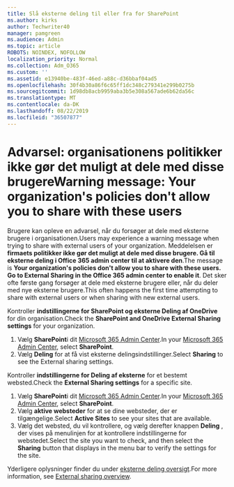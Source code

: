 ```yaml
---
title: Slå eksterne deling til eller fra for SharePoint
ms.author: kirks
author: Techwriter40
manager: pamgreen
ms.audience: Admin
ms.topic: article
ROBOTS: NOINDEX, NOFOLLOW
localization_priority: Normal
ms.collection: Adm_O365
ms.custom: ''
ms.assetid: e13940be-483f-46ed-a88c-d36bbaf04ad5
ms.openlocfilehash: 30f4b30a86f6c65ff1dc348c279341e299b0275b
ms.sourcegitcommit: 1d98db8acb9959aba3b5e308a567ade6b62da56c
ms.translationtype: MT
ms.contentlocale: da-DK
ms.lasthandoff: 08/22/2019
ms.locfileid: "36507877"
---
```

# <a name="warning-message-your-organizations-policies-dont-allow-you-to-share-with-these-users"></a><span data-ttu-id="fa2d7-102">Advarsel: organisationens politikker ikke gør det muligt at dele med disse brugere</span><span class="sxs-lookup"><span data-stu-id="fa2d7-102">Warning message: Your organization's policies don't allow you to share with these users</span></span>

<span data-ttu-id="fa2d7-103">Brugere kan opleve en advarsel, når du forsøger at dele med eksterne brugere i organisationen.</span><span class="sxs-lookup"><span data-stu-id="fa2d7-103">Users may experience a warning message when trying to share with external users of your organization.</span></span> <span data-ttu-id="fa2d7-104">Meddelelsen er **firmaets politikker ikke gør det muligt at dele med disse brugere. Gå til eksterne deling i Office 365 admin center til at aktivere den**.</span><span class="sxs-lookup"><span data-stu-id="fa2d7-104">The message is **Your organization's policies don't allow you to share with these users. Go to External Sharing in the Office 365 admin center to enable it**.</span></span> <span data-ttu-id="fa2d7-105">Det sker ofte første gang forsøger at dele med eksterne brugere eller, når du deler med nye eksterne brugere.</span><span class="sxs-lookup"><span data-stu-id="fa2d7-105">This often happens the first time attempting to share with external users or when sharing with new external users.</span></span>

<span data-ttu-id="fa2d7-106">Kontroller **indstillingerne for SharePoint og eksterne Deling af OneDrive** for din organisation.</span><span class="sxs-lookup"><span data-stu-id="fa2d7-106">Check the **SharePoint and OneDrive External Sharing settings** for your organization.</span></span>

1. <span data-ttu-id="fa2d7-107">Vælg **SharePoint**i dit [Microsoft 365 Admin Center](https://admin.microsoft.com/AdminPortal/Home#/homepage">https://admin.microsoft.com/).</span><span class="sxs-lookup"><span data-stu-id="fa2d7-107">In your [Microsoft 365 Admin Center](https://admin.microsoft.com/AdminPortal/Home#/homepage">https://admin.microsoft.com/), select **SharePoint**.</span></span>
3. <span data-ttu-id="fa2d7-108">Vælg **Deling** for at få vist eksterne delingsindstillinger.</span><span class="sxs-lookup"><span data-stu-id="fa2d7-108">Select **Sharing** to see the External sharing settings.</span></span>

<span data-ttu-id="fa2d7-109">Kontroller **indstillingerne for Deling af eksterne** for et bestemt websted.</span><span class="sxs-lookup"><span data-stu-id="fa2d7-109">Check the **External Sharing settings** for a specific site.</span></span>

1. <span data-ttu-id="fa2d7-110">Vælg **SharePoint**i dit [Microsoft 365 Admin Center](https://admin.microsoft.com/AdminPortal/Home#/homepage">https://admin.microsoft.com/).</span><span class="sxs-lookup"><span data-stu-id="fa2d7-110">In your [Microsoft 365 Admin Center](https://admin.microsoft.com/AdminPortal/Home#/homepage">https://admin.microsoft.com/), select **SharePoint**.</span></span>
2. <span data-ttu-id="fa2d7-111">Vælg **aktive websteder** for at se dine websteder, der er tilgængelige.</span><span class="sxs-lookup"><span data-stu-id="fa2d7-111">Select **Active Sites** to see your sites that are available.</span></span>
3. <span data-ttu-id="fa2d7-112">Vælg det websted, du vil kontrollere, og vælg derefter knappen **Deling** , der vises på menulinjen for at kontrollere indstillingerne for webstedet.</span><span class="sxs-lookup"><span data-stu-id="fa2d7-112">Select the site you want to check, and then select the **Sharing** button that displays in the menu bar to verify the settings for the site.</span></span>

<span data-ttu-id="fa2d7-113">Yderligere oplysninger finder du under [eksterne deling oversigt](https://docs.microsoft.com/sharepoint/external-sharing-overview).</span><span class="sxs-lookup"><span data-stu-id="fa2d7-113">For more information, see [External sharing overview](https://docs.microsoft.com/sharepoint/external-sharing-overview).</span></span>